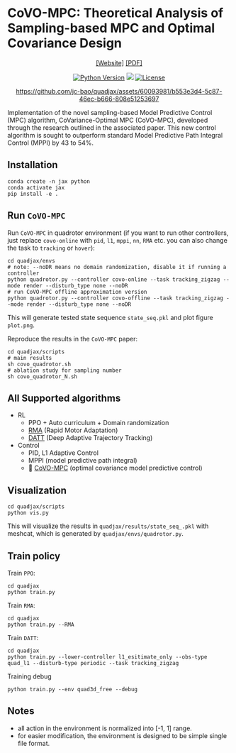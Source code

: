 # CoVO-MPC: Theoretical Analysis of Sampling-based MPC and Optimal Covariance Design

<div align="center">

[[Website]](https://panchaoyi.com/covo-mpc-theoretical-analysis-of-sampling-based-mpc-and-optimal-covariance-design)
[[PDF]](https://drive.google.com/file/d/1u964n8BeQnZhwXpms7hJx8DNDYjwxTxy/view?usp=share_link)

[![Python Version](https://img.shields.io/badge/Python-3.10-blue.svg)](https://github.com/eureka-research/Eureka)
[<img src="https://img.shields.io/badge/Backend-Jax-red.svg"/>](https://github.com/google/jax)
[![License](https://img.shields.io/badge/License-Apache%202.0-blue.svg)](https://opensource.org/licenses/Apache-2.0)

https://github.com/jc-bao/quadjax/assets/60093981/b553e3d4-5c87-46ec-b666-808e51253697

</div>

Implementation of the novel sampling-based Model Predictive Control (MPC) algorithm, CoVariance-Optimal MPC (CoVO-MPC), developed through the research outlined in the associated paper. This new control algorithm is sought to outperform standard Model Predictive Path Integral Control (MPPI) by 43 to 54%.

## Installation

```shell
conda create -n jax python
conda activate jax
pip install -e .
```

## Run `CoVO-MPC`

Run `CoVO-MPC` in quadrotor environment (if you want to run other controllers, just replace `covo-online` with `pid`, `l1`, `mppi`, `nn`, `RMA` etc. you can also change the task to `tracking` or `hover`): 

```shell
cd quadjax/envs
# note: --noDR means no domain randomization, disable it if running a controller
python quadrotor.py --controller covo-online --task tracking_zigzag --mode render --disturb_type none --noDR 
# run CoVO-MPC offline approximation version
python quadrotor.py --controller covo-offline --task tracking_zigzag --mode render --disturb_type none --noDR 
```

This will generate tested state sequence `state_seq.pkl` and plot figure `plot.png`.

Reproduce the results in the `CoVO-MPC` paper: 

```shell
cd quadjax/scripts
# main results
sh covo_quadrotor.sh
# ablation study for sampling number
sh covo_quadrotor_N.sh
```

## All Supported algorithms

* RL
  * PPO + Auto curriculum + Domain randomization
  * [RMA](https://arxiv.org/abs/2106.00091) (Rapid Motor Adaptation)
  * [DATT](https://arxiv.org/abs/2310.09053) (Deep Adaptive Trajectory Tracking)
* Control
  * PID, L1 Adaptive Control
  * MPPI (model predictive path integral)
  * 🌟 [CoVO-MPC](https://panchaoyi.com/covo-mpc-theoretical-analysis-of-sampling-based-mpc-and-optimal-covariance-design) (optimal covariance model predictive control)

## Visualization

```shell
cd quadjax/scripts
python vis.py
```

This will visualize the results in `quadjax/results/state_seq_.pkl` with meshcat, which is generated by `quadjax/envs/quadrotor.py`.

## Train policy

Train `PPO`:
```shell
cd quadjax
python train.py
```

Train `RMA`: 
```shell
cd quadjax
python train.py --RMA
```

Train `DATT`: 
```shell
cd quadjax
python train.py --lower-controller l1_esitimate_only --obs-type quad_l1 --disturb-type periodic --task tracking_zigzag
```

Training debug

```
python train.py --env quad3d_free --debug
```

## Notes

* all action in the environment is normalized into [-1, 1] range.
* for easier modification, the environment is designed to be simple single file format.
